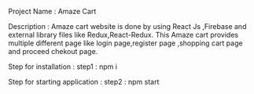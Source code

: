 Project Name : Amaze Cart

Description : Amaze cart website is done by using React Js ,Firebase and external library files like Redux,React-Redux. This Amaze cart provides multiple different page like login page,register page ,shopping cart page and proceed chekout page.

Step for installation :
step1 : npm i

Step for starting application :
step2 : npm start